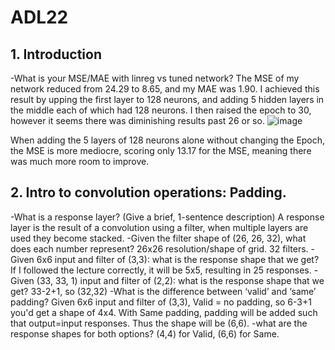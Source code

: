 # ADL22

## 1. Introduction
-What is your MSE/MAE with linreg vs tuned network?
The MSE of my network reduced from 24.29 to 8.65, and my MAE was 1.90. I achieved this result by upping the first layer to 128 neurons, and adding 5 hidden layers in the middle each of which had 128 neurons. I then raised the epoch to 30, however it seems there was diminishing results past 26 or so. 
![image](https://user-images.githubusercontent.com/54987160/170630715-77067474-0972-48b4-bab2-5994e9969b9e.png)

When adding the 5 layers of 128 neurons alone without changing the Epoch, the MSE is more mediocre, scoring only 13.17 for the MSE, meaning there was much more room to improve. 

## 2. Intro to convolution operations: Padding.
-What is a response layer? (Give a brief, 1-sentence description)
A response layer is the result of a convolution using a filter, when multiple layers are used they become stacked. 
-Given the filter shape of (26, 26, 32), what does each number represent?
26x26 resolution/shape of grid. 32 filters.
-Given 6x6 input and filter of (3,3): what is the response shape that we get? 
If I followed the lecture correctly, it will be 5x5, resulting in 25 responses. 
-Given (33, 33, 1) input and filter of (2,2): what is the response shape that we get? 
33-2+1, so (32,32)
-What is the difference between ‘valid’ and ‘same’ padding? Given 6x6 input and filter of (3,3),
Valid = no padding, so 6-3+1 you'd get a shape of 4x4. With Same padding, padding will be added such that output=input responses. Thus the shape will be (6,6). 
-what are the response shapes for both options? 
(4,4) for Valid, (6,6) for Same. 
